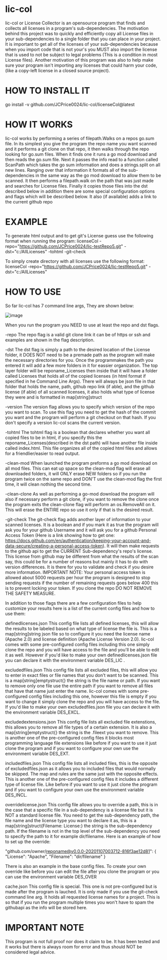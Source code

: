 # lic-col
lic-col or License Collector is an opensource program that finds and collects all licenses in a program's sub-dependencies. The motivation behind this project was to quickly and efficiently copy all License files in your sub-dependencies to a single folder that you can place in your project. It is important to get all of the licenses of your sub-dependencies because when you import code that is not your's you MUST also import the license that is used to not be subject to legal problems (This is a condition in most License files). Another motivation of this program was also to help make sure your program isn't importing any licenses that could harm your code, (like a copy-left license in a closed source project).


# HOW TO INSTALL IT
go install -v github.com/JCPrice0024/lic-col/licenseCol@latest


# HOW IT WORKS

lic-col works by performing a series of filepath.Walks on a repos go.sum file. In its simplest you give the program the repo name you want scanned and it performs a git clone on that repo, it then walks through the repo looking for go.sum files. When it finds one it runs a go mod download and then reads the go.sum file. Next it passes the info read to a function called ScanPath which takes the go sum information and does a strings.split on all new lines. Ranging over that information it formats all of the sub-dependencies in the same way as the go mod download to allow them to be scanned. It then performs a filepath.walk on the path that was just made and searches for License files. Finally it copies those files into the dst described below in addition there are some special configuration options and flags which will be described below. It also (if available) adds a link to the current github repo


# EXAMPLE
To generate html output and to get git's License guess use the following format when running the program:
licenseCol -repo="https://github.com/JCPrice0024/lic-testRepo5.git" -dst="c:/AllLicenses" -tohtml -git-check

To simply create directory with all licenses use the following format:
licenseCol -repo="https://github.com/JCPrice0024/lic-testRepo5.git" -dst="c:/AllLicenses"

# HOW TO USE

So far lic-col has 7 command line args, They are shown below:

![image](https://user-images.githubusercontent.com/111247018/209986038-e82555a2-ddc8-490c-aad2-532133aa87c6.png)

When you run the program you NEED to use at least the repo and dst flags.

-repo
The repo flag is a valid git clone link it can be of https or ssh and examples are shown in the flag description.

-dst
The dst flag is simply a path to the desired location of the License folder, it DOES NOT need to be a premade path as the program will make the necessary directories for you. Once the programmakes the path you entered it will add a few more folders in it for eassier organization. The top layer folder will be reponame_Licenses then inside that it will have a folder called Licenses that holds all of the copied licenses (in html format if specified in he Command Line Args). There will always be json file in that folder that holds the name, path, github repo link (if able), and the github license (if able) of all scanned licenses, it also holds what type of license they were and is formatted in map[string]struct

-version
The version flag allows you to specify which version of the repo you want to scan. To use this flag you need to get the hash of the commit you want and the program will perform a git checkout on that hash. If you don't specify a version lic-col scans the current version.

-tohtml
The tohtml flag is a boolean that declares whether you want all copied files to be in html, if you specify this the reponame_Licenses(described in the dst path) will have another file inside called index.html. This file organizes all of the copied html files and allows for a friendlier/easier to read output. 

-clean-mod
When launched the program preforms a go mod download on all mod files. This can eat up space so the clean-mod flag will erase all downloaded folders, it will ONLY erase NEW folders so if you run the program twice on the same repo and DON'T use the clean-mod flag the first time, it will clean nothing the second time.

-clean-clone
As well as performing a go-mod download the program will also if necessary perform a git clone, if you want to remove the clone once the program exits the clean-clone flag will perform an os.RemoveAll on it. This will erase the ENTIRE repo so use it only if that is the desired result.

-git-check
The git-check flag adds another layer of information to your scanned licenses. It is a boolean and if you mark it as true the program will ask you for your github Username and it will ask you for a github Personal Access Token (Here is a link showing how to get one: https://docs.github.com/en/authentication/keeping-your-account-and-data-secure/creating-a-personal-access-token). It will then make requests to the github api to get the CURRENT Sub-dependency's repo's license. This license from github may be different from what the results of the scan say, this could be for a number of reasons but mainly it has to do with version differences. It is there for you to validate and check if you desire more information. IMPORTANT NOTE: Your personal access token is allowed about 5000 requests per hour the program is designed to stop sending requests if the number of remaining requests goes below 400 this is to prevent locking your token. If you clone the repo DO NOT REMOVE THE SAFETY MEASURE. 

In addition to those flags there are a few configuration files to help customize your results here is a list of the current config files and how to use them:

definedlicenses.json
This config file lists all defined licenses, this will allow the results to be labeled based on what type of license the file is. This is a map[string]string json file so to configure it you need the license name (Apache 2.0) and license definition (Apache License Version 2.0). lic-col comes with some pre-configured config files including this one simply clone the repo and you will have access to the file and you'll be able to edit it as well. However if you'd like to make your own definedlicenses.json file you can declare it with the environment variable DES_LIC .

excludedfiles.json
This config file lists all excluded files, this will allow you to enter in exact files or file names that you don't want to be scanned. This is a map[string]emptystruct{} the string is the file name or path. If you want to remove only one file use the entire path if you want to remove all files that have that name just enter the name. lic-col comes with some pre-configured config files including this one, however this file is empty if you want to change it simply clone the repo and you will have access to the file. If you'd like to make your own excludedfiles.json file you can declare it with the environment variable DES_EXCL.

excludedextensions.json
This config file lists all excluded file extenstions, this allows you to remove all file types of a certain extension. It is also a map[string]emptystruct{} the string is the .fileext you want to remove. This is another one of the pre-configured config files it blocks most programming language file extensions like before if you want to use it just clone the program and if you want to configure your own use the environment variable DES_EXT.

includedfiles.json
This config file lists all included files, this is the opposite of excludedfiles.json as it allows you to included files that would normally be skipped. The map and rules are the same just with the opposite effects. This is another one of the pre-configured config files it includes a different type of license file. Like before if you want to use it just clone the program and if you want to configure your own use the environment variable DES_INCL.

overridelicense.json
This config file allows you to override a path, this is in the case that a specific file in a sub-dependency is a license file but it is NOT a standard license file. You need to get the sub-dependency path, the file name and the license type you want to declare it as, this is a map[string]struct{Filename: License:} the string is the sub-dependency path. If the filename is not in the top level of the sub-dependency you need to specify the path to it for example dir/filename. Here is an example of how to set up the override: 

"github.com/owner/reponame@v0.0.0-20201107003712-816f3ae12d81": {
      "License": "Apache",
      "Filename": "dir/filename"
   }

There is also an example in the base config files. To create your own override like before you can edit the file after you clone the program or you can use the environment variable DES_OVER

cache.json
This config file is special. This one is not pre-configured but is made after the program is lauched. It is only made if you use the git-check command line arg. It holds all requested license names for a project. This is so that if you run the program multiple times you won't have to spam the githubapi as the info will be stored here. 

# IMPORTANT NOTE
This program is not full proof nor does it claim to be. It has been tested and it works but there is always room for error and thus should NOT be considered legal advice.
